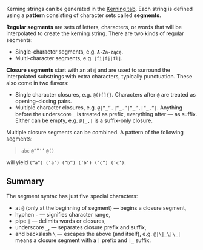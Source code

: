 Kerning strings can be generated in the [Kerning tab](/kerning). Each string is defined using a **pattern** consisting of character sets called **segments**.

**Regular segments** are sets of letters, characters, or words that will be interpolated to create the kerning string. There are two kinds of regular segments:

  * Single-character segments, e.g. `A-Za-ząćę`.
  * Multi-character segments, e.g. `|fi|fj|fl|`.
  
**Closure segments** start with an at `@` and are used to surround the interpolated substrings with extra characters, typically punctuation. These also come in two flavors:

  * Single character closures, e.g. `@()[]{}`. Characters after `@` are treated as opening–closing pairs.
  * Multiple character closures, e.g. `@|“_”.|“_.”|“_”,|“_,”|`. Anything before the underscore `_` is treated as prefix, everything after — as suffix. Either can be empty, e.g. `@|_,|` is a suffix-only closure.

Multiple closure segments can be combined. A pattern of the following segments:
> `abc`
  `@“”‘’`
  `@()`

will yield `(“a”) (‘a’) (“b”) (‘b’) (“c”) (‘c’)`.
   
## Summary 

The segment syntax has just five special characters:

  * at `@` (only at the beginning of segment) — begins a closure segment,
  * hyphen `-` — signifies character range,
  * pipe `|` — delimits words or closures,
  * underscore `_`, — separates closure prefix and suffix,
  * and backslash `\` — escapes the above (and itself), e.g. `@|\|_\|\_|` means a closure segment with a `|` prefix and `|_` suffix.